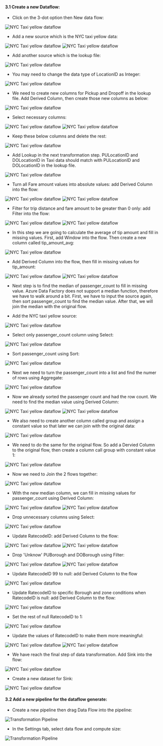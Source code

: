 #### 3.1 Create a new Dataflow:

- Click on the 3-dot option then New data flow:

![NYC Taxi yellow dataflow](../images/create_dataflow_1/create_data_flow_1.png)

- Add a new source which is the NYC taxi yellow data:

![NYC Taxi yellow dataflow](../images/create_dataflow_1/create_data_flow_2.png)
![NYC Taxi yellow dataflow](../images/create_dataflow_1/create_data_flow_3.png)

- Add another source which is the lookup file:

![NYC Taxi yellow dataflow](../images/create_dataflow_1/create_data_flow_4.png)

- You may need to change the data type of LocationID as Integer:

![NYC Taxi yellow dataflow](../images/create_dataflow_1/create_data_flow_5.png)

- We need to create new columns for Pickup and Dropoff in the lookup file. Add Derived Column, then create those new columns as below:

![NYC Taxi yellow dataflow](../images/create_dataflow_1/create_data_flow_5_2.png)

- Select necessary columns: 

![NYC Taxi yellow dataflow](../images/create_dataflow_1/create_data_flow_6.png)
![NYC Taxi yellow dataflow](../images/create_dataflow_1/create_data_flow_7.png)

- Keep these below columns and delete the rest:

![NYC Taxi yellow dataflow](../images/create_dataflow_1/create_data_flow_8.png)

- Add Lookup in the next transformation step. PULocationID and DOLocationID in Taxi data should match with PULocationID and DOLocationID in the lookup file.

![NYC Taxi yellow dataflow](../images/create_dataflow_1/create_data_flow_9.png)

- Turn all Fare amount values into absolute values: add Derived Column into the flow:

![NYC Taxi yellow dataflow](../images/create_dataflow_1/create_data_flow_10.png)
![NYC Taxi yellow dataflow](../images/create_dataflow_1/create_data_flow_11.png)

- Filter for trip distance and fare amount to be greater than 0 only: add Filter into the flow:

![NYC Taxi yellow dataflow](../images/create_dataflow_1/create_data_flow_12.png)
![NYC Taxi yellow dataflow](../images/create_dataflow_1/create_data_flow_13.png)

- In this step we are going to calculate the average of tip amount and fill in missing values. First, add Window into the flow. Then create a new column called tip_amount_avg:

![NYC Taxi yellow dataflow](../images/create_dataflow_1/create_data_flow_14.png)

- Add Derived Column into the flow, then fill in missing values for tip_amount:

![NYC Taxi yellow dataflow](../images/create_dataflow_1/create_data_flow_15.png)
![NYC Taxi yellow dataflow](../images/create_dataflow_1/create_data_flow_16.png)

- Next step is to find the median of passenger_count to fill in missing value. Azure Data Factory does not support a median function, therefore we have to walk around a bit. First, we have to input the source again, then sort passenger_count to find the median value. After that, we will join the median with the original flow.

- Add the NYC taxi yellow source:

![NYC Taxi yellow dataflow](../images/create_dataflow_1/create_data_flow_17.png)

- Select only passenger_count column using Select:

![NYC Taxi yellow dataflow](../images/create_dataflow_1/create_data_flow_18.png)

- Sort passenger_count using Sort:

![NYC Taxi yellow dataflow](../images/create_dataflow_1/create_data_flow_19.png)

- Next we need to turn the passenger_count into a list and find the numer of rows using Aggregate:

![NYC Taxi yellow dataflow](../images/create_dataflow_1/create_data_flow_20.png)

- Now we already sorted the passenger count and had the row count. We need to find the median value using Derived Column:

![NYC Taxi yellow dataflow](../images/create_dataflow_1/create_data_flow_21.png)
![NYC Taxi yellow dataflow](images/create_dataflow_1/create_data_flow_22.png)

- We also need to create another column called group and assign a constant value so that later we can join with the original data:

![NYC Taxi yellow dataflow](../images/create_dataflow_1/create_data_flow_23.png)

- We need to do the same for the original flow. So add a Dervied Column to the original flow, then create a column call group with constant value 1:

![NYC Taxi yellow dataflow](../images/create_dataflow_1/create_data_flow_24.png)

- Now we need to Join the 2 flows together:

![NYC Taxi yellow dataflow](../images/create_dataflow_1/create_data_flow_25.png)

- With the new median column, we can fill in missing values for passenger_count using Derived Column:

![NYC Taxi yellow dataflow](../images/create_dataflow_1/create_data_flow_26.png)
![NYC Taxi yellow dataflow](../images/create_dataflow_1/create_data_flow_27.png)


- Drop unnecessary columns using Select:

![NYC Taxi yellow dataflow](../images/create_dataflow_1/create_data_flow_28.png)

- Update RatecodeID: add Derived Column to the flow:

![NYC Taxi yellow dataflow](../images/create_dataflow_1/create_data_flow_29.png)
![NYC Taxi yellow dataflow](../images/create_dataflow_1/create_data_flow_30.png)

- Drop 'Unknow' PUBorough and DOBorough using Filter:

![NYC Taxi yellow dataflow](../images/create_dataflow_1/create_data_flow_31.png)
![NYC Taxi yellow dataflow](images/create_dataflow_1/create_data_flow_32.png)

- Update RatecodeID 99 to null: add Derived Column to the flow

![NYC Taxi yellow dataflow](../images/create_dataflow_1/create_data_flow_33.png)

- Update RatecodeID to specific Borough and zone conditions when RatecodeID is null: add Derived Column to the flow:

![NYC Taxi yellow dataflow](../images/create_dataflow_1/create_data_flow_34.png)

- Set the rest of null RatecodeID to 1:

![NYC Taxi yellow dataflow](../images/create_dataflow_1/create_data_flow_35.png)

- Update the values of RatecodeID to make them more meaningful:

![NYC Taxi yellow dataflow](../images/create_dataflow_1/create_data_flow_36.png)
![NYC Taxi yellow dataflow](../images/create_dataflow_1/create_data_flow_37.png)

- We have reach the final step of data transformation. Add Sink into the flow:

![NYC Taxi yellow dataflow](../images/create_dataflow_1/create_data_flow_38.png)

- Create a new dataset for Sink:

![NYC Taxi yellow dataflow](../images/create_dataflow_1/create_data_flow_39.png)


#### 3.2 Add a new pipeline for the dataflow generate:

- Create a new pipeline then drag Data Flow into the pipeline:

![Transformation Pipeline](../images/create_transformation_pipeline/transformation_pipeline_1.png)

- In the Settings tab, select data flow and compute size:

![Transformation Pipeline](../images/create_transformation_pipeline/transformation_pipeline_2.png)